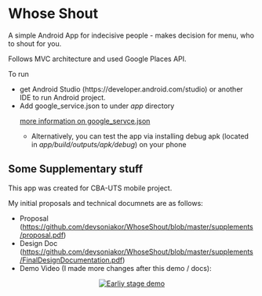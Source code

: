 # Whose Shout #

A simple Android App for indecisive people - makes decision for menu, who to shout for you.

Follows MVC architecture and used Google Places API. 

To run
<ul>
<li>get Android Studio (https://developer.android.com/studio) or another IDE to run Android project.</li>
<li>Add google_service.json to under <em>app</em> directory 
 
 [more information on google_servce.json](https://support.google.com/firebase/answer/7015592?hl=en)
<ul>
<li>Alternatively, you can test the app via installing debug apk (located in <em>app/build/outputs/apk/debug</em>) on your phone</li>
</ul>
</li>
</ul>

## Some Supplementary stuff ##

This app was created for CBA-UTS mobile project. 

My initial proposals and technical documnets are as follows:
* Proposal (https://github.com/devsoniakor/WhoseShout/blob/master/supplements/proposal.pdf)
* Design Doc (https://github.com/devsoniakor/WhoseShout/blob/master/supplements/FinalDesignDocumentation.pdf)
* Demo Video (I made more changes after this demo / docs): 
<div align="center">
  <a href="https://youtu.be/3oD-9gjr3oY"><img src="https://img.youtube.com/vi/3oD-9gjr3oY/0.jpg" alt="Earliy stage demo"></a>
</div>

